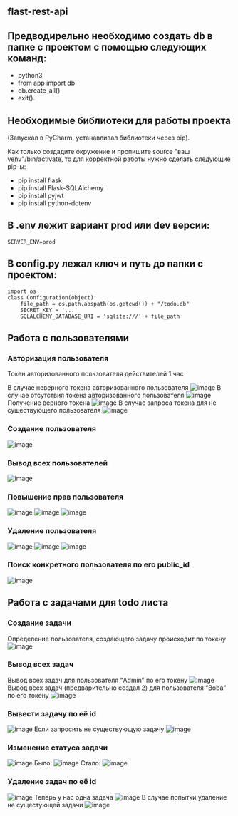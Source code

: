 flast-rest-api
---

## Предводирельно необходимо создать db в папке с проектом с помощью следующих команд:
+ python3
+ from app import db
+ db.create_all()
+ exit().

## Необходимые библиотеки для работы проекта
(Запускал в PyCharm, устанавливал библиотеки через pip). 

Как только создадите окружение и пропишите source "ваш venv"/bin/activate, то для корректной работы нужно сделать следующие pip-ы:
+ pip install flask
+ pip install Flask-SQLAlchemy
+ pip install pyjwt
+ pip install python-dotenv

## В .env лежит вариант prod или dev версии:
```
SERVER_ENV=prod
```
## В config.py лежал ключ и путь до папки с проектом:
```
import os
class Configuration(object):
    file_path = os.path.abspath(os.getcwd()) + "/todo.db"
    SECRET_KEY = '...'
    SQLALCHEMY_DATABASE_URI = 'sqlite:///' + file_path
```
## Работа с пользователями
### Авторизация пользователя
Токен авторизованного пользователя действителей 1 час

В случае неверного токена авторизованного пользователя
![image](https://user-images.githubusercontent.com/78679833/149453545-ba5db68d-dcc1-4844-a2e5-eb55125e1c8f.png)
В случае отсутствия токена авторизованного пользователя
![image](https://user-images.githubusercontent.com/78679833/149453568-03f4057c-dd72-4410-aba0-b326186b0c4d.png)
Получение верного токена
![image](https://user-images.githubusercontent.com/78679833/149453607-79975d85-6e36-41f8-bf2a-84ebfc6cd023.png)
В случае запроса токена для не существующего пользователя
![image](https://user-images.githubusercontent.com/78679833/149453687-33674fd4-6771-4a2b-b711-afd40be44883.png)
### Создание пользователя
![image](https://user-images.githubusercontent.com/78679833/149453745-c008a681-de30-40ce-8685-468412818855.png)
### Вывод всех пользователей
![image](https://user-images.githubusercontent.com/78679833/149453784-9ea18c61-a1fb-4eb6-983b-dbcf010440cf.png)
### Повышение прав пользователя
![image](https://user-images.githubusercontent.com/78679833/149453815-f6b7fb8c-b9f9-40b0-861c-ae2a46951155.png)
![image](https://user-images.githubusercontent.com/78679833/149453817-0c2ad50d-6b0e-4338-9be9-f07de1160c53.png)
![image](https://user-images.githubusercontent.com/78679833/149453832-be473238-5ea8-4bfd-bddd-ba108809ac76.png)
### Удаление пользователя
![image](https://user-images.githubusercontent.com/78679833/149453858-8e0850be-faee-403b-863b-b050f76577e0.png)
![image](https://user-images.githubusercontent.com/78679833/149453872-ea286aaf-630d-4804-b0c2-14db8eba98b7.png)
![image](https://user-images.githubusercontent.com/78679833/149453888-b5b6c683-e4ae-43b7-b684-65db239506a1.png)
### Поиск конкретного пользователя по его public_id
![image](https://user-images.githubusercontent.com/78679833/149453948-44106ab5-47b7-47ba-9e3b-ae93aeba706d.png)

## Работа с задачами для todo листа
### Создание задачи
Определение пользователя, создающего задачу происходит по токену
![image](https://user-images.githubusercontent.com/78679833/149639171-371054d8-0d42-495d-88fe-27e63ba24f4b.png)
### Вывод всех задач
Вывод всех задач для пользователя “Admin” по его токену
![image](https://user-images.githubusercontent.com/78679833/149454083-58d1a930-6ed1-45cd-a4e8-c5f0edd4d96f.png)
Вывод всех задач (предварительно создал 2) для пользователя “Boba” по его токену
![image](https://user-images.githubusercontent.com/78679833/149454146-b9957dfe-f609-4104-bc11-de8291ec1401.png)
### Вывести задачу по её id
![image](https://user-images.githubusercontent.com/78679833/149454216-4a59f1b2-d0b5-42ef-a46b-de8b28be30c0.png)
Если запросить не существующую задачу
![image](https://user-images.githubusercontent.com/78679833/149454283-d1c8f259-7c1e-4558-adec-720326829495.png)
### Изменение статуса задачи
![image](https://user-images.githubusercontent.com/78679833/149454325-6d113904-2f9a-418c-a404-1530e8933574.png)
Было:
![image](https://user-images.githubusercontent.com/78679833/149454349-ef071274-5d27-4573-9aaf-3fa4924d8936.png)
Стало:
![image](https://user-images.githubusercontent.com/78679833/149454370-d9b306ca-a83c-41be-be9c-37c08ba21a9f.png)
### Удаление задач по её id
![image](https://user-images.githubusercontent.com/78679833/149454400-513cbc7a-4f9a-43c0-ba7a-6923e58c2e26.png)
Теперь у нас одна задача
![image](https://user-images.githubusercontent.com/78679833/149454429-aa486c06-fc0f-4197-bf2c-777f6e7fde56.png)
В случае попытки удаление не сущестующей задачи
![image](https://user-images.githubusercontent.com/78679833/149454471-c02bf2ee-72c1-41be-b2a6-8d88e29639b5.png)
